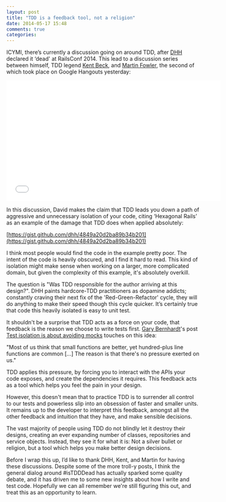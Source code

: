 ```yaml
---
layout: post
title: "TDD is a feedback tool, not a religion"
date: 2014-05-17 15:48
comments: true
categories: 
---
```


ICYMI, there’s currently a discussion going on around TDD, after [DHH](https://twitter.com/dhh) declared it ‘dead' at RailsConf 2014. This lead to a discussion series between himself, TDD legend [Kent Beck](https://twitter.com/KentBeck), and [Martin Fowler](https://twitter.com/martinfowler), the second of which took place on Google Hangouts yesterday:

<iframe width="560" height="315" src="//www.youtube.com/embed/JoTB2mcjU7w" frameborder="0" allowfullscreen></iframe>

In this discussion, David makes the claim that TDD leads you down a path of aggressive and unnecessary isolation of your code, citing ‘Hexagonal Rails’ as an example of the damage that TDD does when applied absolutely:

[https://gist.github.com/dhh/4849a20d2ba89b34b201](https://gist.github.com/dhh/4849a20d2ba89b34b201)

I think most people would find the code in the example pretty poor. The intent of the code is heavily obscured, and I find it hard to read. This kind of isolation might make sense when working on a larger, more complicated domain, but given the complexity of this example, it's absolutely overkill.

The question is "Was TDD responsible for the author arriving at this design?". DHH paints hardcore-TDD practitioners as dopamine addicts; constantly craving their next fix of the 'Red-Green-Refactor' cycle, they will do anything to make their speed though this cycle quicker. It’s certainly true that code this heavily isolated is easy to unit test.

It shouldn't be a surprise that TDD acts as a force on your code, that feedback is the reason we choose to write tests first. [Gary Bernhardt](https://twitter.com/garybernhardt)'s post [Test isolation is about avoiding mocks](https://www.destroyallsoftware.com/blog/2014/test-isolation-is-about-avoiding-mocks) touches on this idea:

"Most of us think that small functions are better, yet hundred-plus line functions are common [...] The reason is that there's no pressure exerted on us."

TDD applies this pressure, by forcing you to interact with the APIs your code exposes, and create the dependencies it requires. This feedback acts as a tool which helps you feel the pain in your design.

However, this doesn't mean that to practice TDD is to surrender all control to our tests and powerless slip into an obsession of faster and smaller units. It remains up to the developer to interpret this feedback, amongst all the other feedback and intuition that they have, and make sensible decisions.

The vast majority of people using TDD do not blindly let it destroy their designs, creating an ever expanding number of classes, repositories and service objects. Instead, they see it for what it is: Not a silver bullet or religion, but a tool which helps you make better design decisions.

Before I wrap this up, I’d like to thank DHH, Kent, and Martin for having these discussions. Despite some of the more troll-y posts, I think the general dialog around #isTDDDead has actually sparked some quality debate, and it has driven me to some new insights about how I write and test code. Hopefully we can all remember we're still figuring this out, and treat this as an opportunity to learn.
